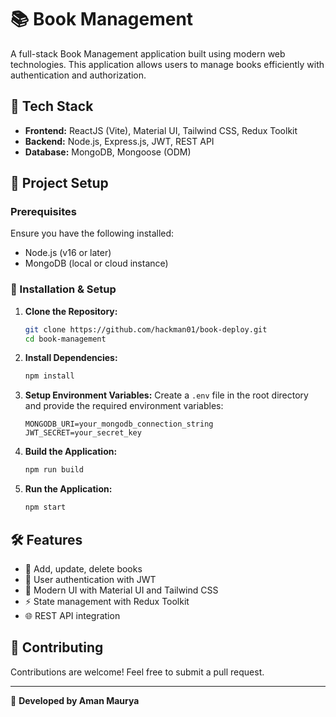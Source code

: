 # 📚 Book Management

A full-stack Book Management application built using modern web technologies. This application allows users to manage books efficiently with authentication and authorization.

## 🚀 Tech Stack

- **Frontend:** ReactJS (Vite), Material UI, Tailwind CSS, Redux Toolkit
- **Backend:** Node.js, Express.js, JWT, REST API
- **Database:** MongoDB, Mongoose (ODM)

## 📂 Project Setup

### Prerequisites
Ensure you have the following installed:
- Node.js (v16 or later)
- MongoDB (local or cloud instance)

### 🔧 Installation & Setup

1. **Clone the Repository:**
   ```sh
   git clone https://github.com/hackman01/book-deploy.git
   cd book-management
   ```

2. **Install Dependencies:**
   ```sh
   npm install
   ```

3. **Setup Environment Variables:**
   Create a `.env` file in the root directory and provide the required environment variables:
   ```env
   MONGODB_URI=your_mongodb_connection_string
   JWT_SECRET=your_secret_key
   ```

4. **Build the Application:**
   ```sh
   npm run build
   ```

5. **Run the Application:**
   ```sh
   npm start
   ```

## 🛠 Features

- 📖 Add, update, delete books
- 🔑 User authentication with JWT
- 🎨 Modern UI with Material UI and Tailwind CSS
- ⚡ State management with Redux Toolkit
- 🌐 REST API integration


## 🤝 Contributing
Contributions are welcome! Feel free to submit a pull request.

---

📌 **Developed by Aman Maurya**
